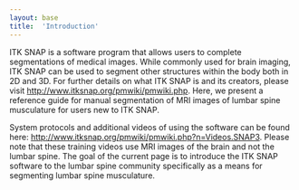 ```yaml
---
layout: base
title:  'Introduction'
---
```

ITK SNAP is a software program that allows users to complete segmentations of medical images. While commonly used for brain imaging, ITK SNAP can be used to segment other structures within the body both in 2D and 3D. For further details on what ITK SNAP is and its creators, please visit http://www.itksnap.org/pmwiki/pmwiki.php. Here, we present a reference guide for manual segmentation of MRI images of lumbar spine musculature for users new to ITK SNAP.

System protocols and additional videos of using the software can be found here: http://www.itksnap.org/pmwiki/pmwiki.php?n=Videos.SNAP3. Please note that these training videos use MRI images of the brain and not the lumbar spine. The goal of the current page is to introduce the ITK SNAP software to the lumbar spine community specifically as a means for segmenting lumbar spine musculature.
